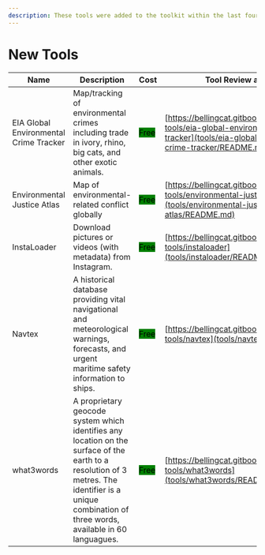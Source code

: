 ```yaml
---
description: These tools were added to the toolkit within the last four weeks.
---
```

# New Tools


| Name | Description | Cost | Tool Review and Guide |
| --- | --- | --- | --- |
| EIA Global Environmental Crime Tracker | Map/tracking of environmental crimes including trade in ivory, rhino, big cats, and other exotic animals. | <mark style="background-color:green;">Free</mark> | [https://bellingcat.gitbook.io/toolkit/more/all-tools/eia-global-environmental-crime-tracker](tools/eia-global-environmental-crime-tracker/README.md) |
| Environmental Justice Atlas | Map of environmental-related conflict globally | <mark style="background-color:green;">Free</mark> | [https://bellingcat.gitbook.io/toolkit/more/all-tools/environmental-justice-atlas](tools/environmental-justice-atlas/README.md) |
| InstaLoader | Download pictures or videos (with metadata) from Instagram. | <mark style="background-color:green;">Free</mark> | [https://bellingcat.gitbook.io/toolkit/more/all-tools/instaloader](tools/instaloader/README.md) |
| Navtex | A historical database providing vital navigational and meteorological warnings, forecasts, and urgent maritime safety information to ships. | <mark style="background-color:green;">Free</mark> | [https://bellingcat.gitbook.io/toolkit/more/all-tools/navtex](tools/navtex/README.md) |
| what3words | A proprietary geocode system which identifies any location on the surface of the earth to a resolution of 3 metres. The identifier is a unique combination of three words, available in 60 languagues. | <mark style="background-color:green;">Free</mark> | [https://bellingcat.gitbook.io/toolkit/more/all-tools/what3words](tools/what3words/README.md) |